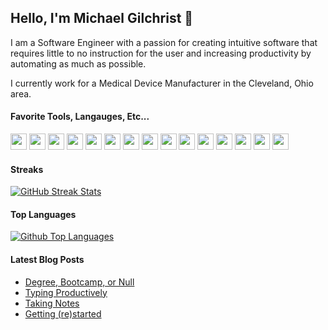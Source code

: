 ## Hello, I'm Michael Gilchrist 👋

I am a Software Engineer with a passion for creating intuitive software that requires little to no instruction for the user and increasing productivity by automating as much as possible. 

I currently work for a Medical Device Manufacturer in the Cleveland, Ohio area.

#### Favorite Tools, Langauges, Etc...
<p>
<img src="https://img.shields.io/static/v1?style=for-the-badge&logo=apache-groovy&label=&message=Apache%20Groovy&color=4298B8&logoColor=fff" style="height:26px;">
<img src="https://img.shields.io/static/v1?style=for-the-badge&logo=arch-linux&label=&message=Arch%20Linux&color=1793D1&logoColor=fff" style="height:26px;">
<img src="https://img.shields.io/static/v1?style=for-the-badge&logo=arduino&label=&message=Arduino&color=00979D&logoColor=fff" style="height:26px;">
<img src="https://img.shields.io/static/v1?style=for-the-badge&logo=gradle&label=&message=Gradle&color=02303A&logoColor=fff" style="height:26px;">
<img src="https://img.shields.io/static/v1?style=for-the-badge&logo=intellij-idea&label=&message=IntelliJ%20IDEA&color=000000&logoColor=fff" style="height:26px;">
<img src="https://img.shields.io/static/v1?style=for-the-badge&logo=java&label=&message=Java&color=007396&logoColor=fff" style="height:26px;">
<img src="https://img.shields.io/static/v1?style=for-the-badge&logo=jekyll&label=&message=Jekyll&color=CC0000&logoColor=fff" style="height:26px;">
<img src="https://img.shields.io/static/v1?style=for-the-badge&logo=markdown&label=&message=Markdown&color=000000&logoColor=fff" style="height:26px;">
<img src="https://img.shields.io/static/v1?style=for-the-badge&logo=pi-hole&label=&message=Pi-hole&color=96060C&logoColor=fff" style="height:26px;">
<img src="https://img.shields.io/static/v1?style=for-the-badge&logo=postgresql&label=&message=PostgreSQL&color=4169E1&logoColor=fff" style="height:26px;">
<img src="https://img.shields.io/static/v1?style=for-the-badge&logo=python&label=&message=Python&color=3776AB&logoColor=fff" style="height:26px;">
<img src="https://img.shields.io/static/v1?style=for-the-badge&logo=raspberry-pi&label=&message=Raspberry%20Pi&color=A22846&logoColor=fff" style="height:26px;">
<img src="https://img.shields.io/static/v1?style=for-the-badge&logo=ruby&label=&message=Ruby&color=CC342D&logoColor=fff" style="height:26px;">
<img src="https://img.shields.io/static/v1?style=for-the-badge&logo=sublime-text&label=&message=Sublime%20Text&color=FF9800&logoColor=fff" style="height:26px;">
<img src="https://img.shields.io/static/v1?style=for-the-badge&logo=vim&label=&message=Vim&color=019733&logoColor=fff" style="height:26px;">
</p>

#### Streaks
[![GitHub Streak Stats](https://github-streak-stats.herokuapp.com?user=michaelgilch&theme=react)](https://git.io/streak-stats)

#### Top Languages
[![Github Top Languages](https://github-readme-stats.vercel.app/api/top-langs/?username=michaelgilch&layout=compact&theme=react&langs_count=8&card_width=445)](https://github.com/anuraghazra/github-readme-stats)
#### Latest Blog Posts
<!-- BLOG-POST-LIST:START -->
- [Degree, Bootcamp, or Null](https://softreset.dev/2022/01/07/degree-bootcamp-null.html)
- [Typing Productively](https://softreset.dev/2021/05/21/typing-productively.html)
- [Taking Notes](https://softreset.dev/2021/04/16/taking-notes.html)
- [Getting &lpar;re&rpar;started](https://softreset.dev/2021/04/09/getting-started.html)
<!-- BLOG-POST-LIST:END -->
